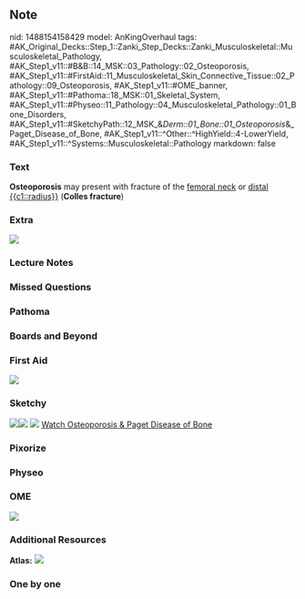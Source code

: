 ## Note
nid: 1488154158429
model: AnKingOverhaul
tags: #AK_Original_Decks::Step_1::Zanki_Step_Decks::Zanki_Musculoskeletal::Musculoskeletal_Pathology, #AK_Step1_v11::#B&B::14_MSK::03_Pathology::02_Osteoporosis, #AK_Step1_v11::#FirstAid::11_Musculoskeletal_Skin_Connective_Tissue::02_Pathology::09_Osteoporosis, #AK_Step1_v11::#OME_banner, #AK_Step1_v11::#Pathoma::18_MSK::01_Skeletal_System, #AK_Step1_v11::#Physeo::11_Pathology::04_Musculoskeletal_Pathology::01_Bone_Disorders, #AK_Step1_v11::#SketchyPath::12_MSK_&_Derm::01_Bone::01_Osteoporosis_&_Paget_Disease_of_Bone, #AK_Step1_v11::^Other::^HighYield::4-LowerYield, #AK_Step1_v11::^Systems::Musculoskeletal::Pathology
markdown: false

### Text
<div>
  <b>Osteoporosis</b> may present with fracture of the <u>femoral
  neck</u> or <u>distal {{c1::radius}}</u> (<b>Colles fracture</b>)
</div>

### Extra
<img src="Whatis10.jpg">

### Lecture Notes


### Missed Questions


### Pathoma


### Boards and Beyond


### First Aid
<img src="tmpBICuz1.png">

### Sketchy
<img src=
"Screen%20Shot%202020-01-20%20at%2011.05.52%20PM.JPG"><img src=
"Screen%20Shot%202020-01-20%20at%2010.42.22%20PM.JPG"> <img src=
"Zoverall%20picture%20(56)_1566160514431.jpg"> <a href=
"https://dashboard.sketchy.com/study/medical/courses/medical-pathophysiology/units/medical-pathophysiology-musculoskeletal-derm/videos/medical-pathophysiology-musculoskeletal-and-derm-bone-osteoporosis-and-paget-disease-of-bone?utm_source=anki&utm_medium=partnership&utm_campaign=february_update&utm_content=medical">
Watch Osteoporosis & Paget Disease of Bone</a>

### Pixorize


### Physeo


### OME
<div class="ome-widget">
  <a href="https://onlinemeded.org?ref=anki"><img src=
  "_OME_AnkiFlashcards_General_4.png"></a>
</div>

### Additional Resources
<b>Atlas:</b> <img src="tmppzrXlr.png">

### One by one

